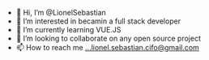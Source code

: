 - 👋 Hi, I’m @LionelSebastian
- 👀 I’m interested in becamin a full stack developer
- 🌱 I’m currently learning VUE.JS
- 💞️ I’m looking to collaborate on any open source project 
- 📫 How to reach me ...lionel.sebastian.cifo@gmail.com

<!---
LionelSebastian/LionelSebastian is a ✨ special ✨ repository because its `README.md` (this file) appears on your GitHub profile.
You can click the Preview link to take a look at your changes.
--->
